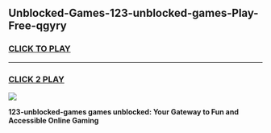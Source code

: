 
## Unblocked-Games-123-unblocked-games-Play-Free-qgyry
<h3>
<a href="https://premium76.site?title=123-unblocked-games&ref=12A">CLICK TO PLAY</a></h3>
<hr>

<h3>
<a href="https://premium76.site?title=123-unblocked-games&ref=12A">CLICK 2 PLAY</a>
  
</h3>

<a href="https://premium76.site?title=123-unblocked-games&ref=12A"><img src="https://clearcache.store/games.png"></a>


**123-unblocked-games games unblocked: Your Gateway to Fun and Accessible Online Gaming**

